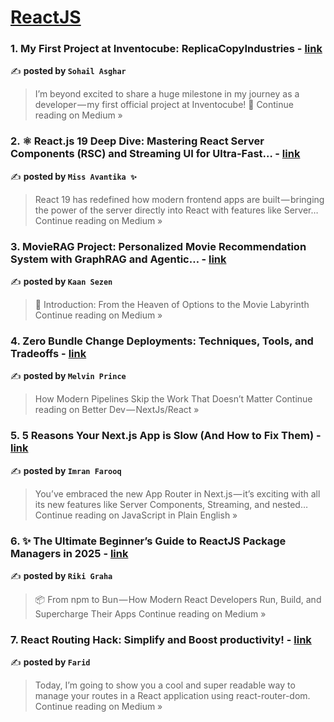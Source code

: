 
<h1><a href=https://medium.com/tag/reactjs/recommended target="_blank" rel="noopener noreferrer">ReactJS</a></h1>
<h3>1.  My First Project at Inventocube: ReplicaCopyIndustries - <a href="https://medium.com/@sohailasghar.workofficial/my-first-project-at-inventocube-replicacopyindustries-4f6b57166141?source=rss------reactjs-5" target="_blank" rel="noopener noreferrer">link</a></h3>

✍️ **posted by `Sohail Asghar`**

<blockquote>I’m beyond excited to share a huge milestone in my journey as a developer — my first official project at Inventocube! 🌟
Continue reading on Medium »</blockquote>

<h3>2. ⚛️ React.js 19 Deep Dive: Mastering React Server Components (RSC) and Streaming UI for Ultra-Fast… - <a href="https://medium.com/@missAvantika/%EF%B8%8F-react-js-19-deep-dive-mastering-react-server-components-rsc-and-streaming-ui-for-ultra-fast-704ba3b0d988?source=rss------reactjs-5" target="_blank" rel="noopener noreferrer">link</a></h3>

✍️ **posted by `Miss Avantika ✨`**

<blockquote>React 19 has redefined how modern frontend apps are built — bringing the power of the server directly into React with features like Server…
Continue reading on Medium »</blockquote>

<h3>3.  MovieRAG Project: Personalized Movie Recommendation System with GraphRAG and Agentic… - <a href="https://medium.com/@kaantruk1923/movierag-project-personalized-movie-recommendation-system-with-graphrag-and-agentic-77b758ddfa26?source=rss------reactjs-5" target="_blank" rel="noopener noreferrer">link</a></h3>

✍️ **posted by `Kaan Sezen`**

<blockquote>🧭 Introduction: From the Heaven of Options to the Movie Labyrinth
Continue reading on Medium »</blockquote>

<h3>4. Zero Bundle Change Deployments: Techniques, Tools, and Tradeoffs - <a href="https://medium.com/better-dev-nextjs-react/zero-bundle-change-deployments-techniques-tools-and-tradeoffs-1b86c0dc40d3?source=rss------reactjs-5" target="_blank" rel="noopener noreferrer">link</a></h3>

✍️ **posted by `Melvin Prince`**

<blockquote>How Modern Pipelines Skip the Work That Doesn’t Matter
Continue reading on Better Dev — NextJs/React »</blockquote>

<h3>5. 5 Reasons Your Next.js App is Slow (And How to Fix Them) - <a href="https://javascript.plainenglish.io/5-reasons-your-next-js-app-is-slow-and-how-to-fix-them-8ebd99f7d1d8?source=rss------reactjs-5" target="_blank" rel="noopener noreferrer">link</a></h3>

✍️ **posted by `Imran Farooq`**

<blockquote>You’ve embraced the new App Router in Next.js — it’s exciting with all its new features like Server Components, Streaming, and nested…
Continue reading on JavaScript in Plain English »</blockquote>

<h3>6. ✨ The Ultimate Beginner’s Guide to ReactJS Package Managers in 2025 - <a href="https://medium.com/@riki.graha/the-ultimate-beginners-guide-to-reactjs-package-managers-in-2025-23c83d1d187e?source=rss------reactjs-5" target="_blank" rel="noopener noreferrer">link</a></h3>

✍️ **posted by `Riki Graha`**

<blockquote>📦 From npm to Bun — How Modern React Developers Run, Build, and Supercharge Their Apps
Continue reading on Medium »</blockquote>

<h3>7. React Routing Hack: Simplify and Boost productivity! - <a href="https://medium.com/@farid212/react-routing-hack-simplify-and-boost-productivity-16c62ae253cb?source=rss------reactjs-5" target="_blank" rel="noopener noreferrer">link</a></h3>

✍️ **posted by `Farid`**

<blockquote>Today, I’m going to show you a cool and super readable way to manage your routes in a React application using react-router-dom.
Continue reading on Medium »</blockquote>

